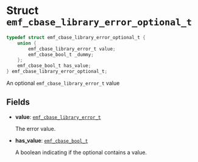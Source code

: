 # Struct `emf_cbase_library_error_optional_t`

```c
typedef struct emf_cbase_library_error_optional_t {
    union {
        emf_cbase_library_error_t value;
        emf_cbase_bool_t _dummy;
    };
    emf_cbase_bool_t has_value;
} emf_cbase_library_error_optional_t;
```

An optional `emf_cbase_library_error_t` value

## Fields

- **value**: [`emf_cbase_library_error_t`](./enum.emf_cbase_library_error_t.md)

    The error value.

- **has_value**: [`emf_cbase_bool_t`](./enum.emf_cbase_bool_t.md)

    A boolean indicating if the optional contains a value.
